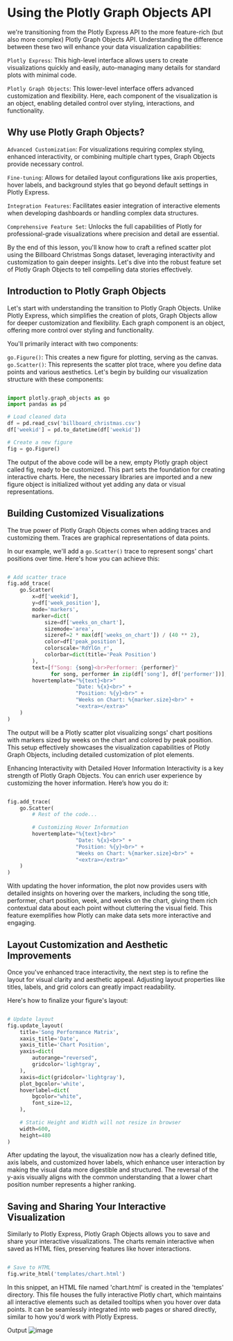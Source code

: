 # Using the Plotly Graph Objects API

we're transitioning from the Plotly Express API to the more feature-rich (but also more complex) Plotly Graph Objects API. Understanding the difference between these two will enhance your data visualization capabilities:

`Plotly Express`: This high-level interface allows users to create visualizations quickly and easily, auto-managing many details for standard plots with minimal code.

`Plotly Graph Objects`: This lower-level interface offers advanced customization and flexibility. Here, each component of the visualization is an object, enabling detailed control over styling, interactions, and functionality.

## Why use Plotly Graph Objects?

`Advanced Customization`: For visualizations requiring complex styling, enhanced interactivity, or combining multiple chart types, Graph Objects provide necessary control.

`Fine-tuning`: Allows for detailed layout configurations like axis properties, hover labels, and background styles that go beyond default settings in Plotly Express.

`Integration Features`: Facilitates easier integration of interactive elements when developing dashboards or handling complex data structures.

`Comprehensive Feature Set`: Unlocks the full capabilities of Plotly for professional-grade visualizations where precision and detail are essential.

By the end of this lesson, you'll know how to craft a refined scatter plot using the Billboard Christmas Songs dataset, leveraging interactivity and customization to gain deeper insights. Let's dive into the robust feature set of Plotly Graph Objects to tell compelling data stories effectively.

## Introduction to Plotly Graph Objects

Let's start with understanding the transition to Plotly Graph Objects. Unlike Plotly Express, which simplifies the creation of plots, Graph Objects allow for deeper customization and flexibility. Each graph component is an object, offering more control over styling and functionality.

You'll primarily interact with two components:

`go.Figure()`: This creates a new figure for plotting, serving as the canvas.
`go.Scatter()`: This represents the scatter plot trace, where you define data points and various aesthetics.
Let's begin by building our visualization structure with these components:

```Python

import plotly.graph_objects as go
import pandas as pd

# Load cleaned data
df = pd.read_csv('billboard_christmas.csv')
df['weekid'] = pd.to_datetime(df['weekid'])

# Create a new figure
fig = go.Figure()
```
The output of the above code will be a new, empty Plotly graph object called fig, ready to be customized. This part sets the foundation for creating interactive charts. Here, the necessary libraries are imported and a new figure object is initialized without yet adding any data or visual representations.

## Building Customized Visualizations

The true power of Plotly Graph Objects comes when adding traces and customizing them. Traces are graphical representations of data points.

In our example, we'll add a `go.Scatter()` trace to represent songs' chart positions over time. Here's how you can achieve this:

```Python

# Add scatter trace
fig.add_trace(
    go.Scatter(
        x=df['weekid'],
        y=df['week_position'],
        mode='markers',
        marker=dict(
            size=df['weeks_on_chart'],
            sizemode='area',
            sizeref=2 * max(df['weeks_on_chart']) / (40 ** 2),
            color=df['peak_position'],
            colorscale='RdYlGn_r',
            colorbar=dict(title='Peak Position')
        ),
        text=[f"Song: {song}<br>Performer: {performer}"
              for song, performer in zip(df['song'], df['performer'])],
        hovertemplate="%{text}<br>"
                      "Date: %{x}<br>" +
                      "Position: %{y}<br>" +
                      "Weeks on Chart: %{marker.size}<br>" +
                      "<extra></extra>"
    )
)
```
The output will be a Plotly scatter plot visualizing songs' chart positions with markers sized by weeks on the chart and colored by peak position. This setup effectively showcases the visualization capabilities of Plotly Graph Objects, including detailed customization of plot elements.

Enhancing Interactivity with Detailed Hover Information
Interactivity is a key strength of Plotly Graph Objects. You can enrich user experience by customizing the hover information. Here’s how you do it:

```Python

fig.add_trace(
    go.Scatter(
        # Rest of the code...
        
        # Customizing Hover Information
        hovertemplate="%{text}<br>"
                      "Date: %{x}<br>" +
                      "Position: %{y}<br>" +
                      "Weeks on Chart: %{marker.size}<br>" +
                      "<extra></extra>"
    )
)
```
With updating the hover information, the plot now provides users with detailed insights on hovering over the markers, including the song title, performer, chart position, week, and weeks on the chart, giving them rich contextual data about each point without cluttering the visual field. This feature exemplifies how Plotly can make data sets more interactive and engaging.

## Layout Customization and Aesthetic Improvements

Once you've enhanced trace interactivity, the next step is to refine the layout for visual clarity and aesthetic appeal. Adjusting layout properties like titles, labels, and grid colors can greatly impact readability.

Here's how to finalize your figure's layout:

```Python

# Update layout
fig.update_layout(
    title='Song Performance Matrix',
    xaxis_title='Date',
    yaxis_title='Chart Position',
    yaxis=dict(
        autorange="reversed",
        gridcolor='lightgray',
    ),
    xaxis=dict(gridcolor='lightgray'),
    plot_bgcolor='white',
    hoverlabel=dict(
        bgcolor="white",
        font_size=12,
    ),
    
    # Static Height and Width will not resize in browser
    width=600,
    height=480
)
```
After updating the layout, the visualization now has a clearly defined title, axis labels, and customized hover labels, which enhance user interaction by making the visual data more digestible and structured. The reversal of the y-axis visually aligns with the common understanding that a lower chart position number represents a higher ranking.

## Saving and Sharing Your Interactive Visualization

Similarly to Plotly Express, Plotly Graph Objects allows you to save and share your interactive visualizations. The charts remain interactive when saved as HTML files, preserving features like hover interactions.

```Python

# Save to HTML
fig.write_html('templates/chart.html')
```
In this snippet, an HTML file named 'chart.html' is created in the 'templates' directory. This file houses the fully interactive Plotly chart, which maintains all interactive elements such as detailed tooltips when you hover over data points. It can be seamlessly integrated into web pages or shared directly, similar to how you'd work with Plotly Express.

Output
![image](https://github.com/user-attachments/assets/bc417c98-7495-41f4-855e-07a29f4a75af)



